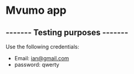 # Mvumo app

## ------- Testing purposes -------

Use the following credentials:

* Email: ian@gmail.com
 * password: qwerty


